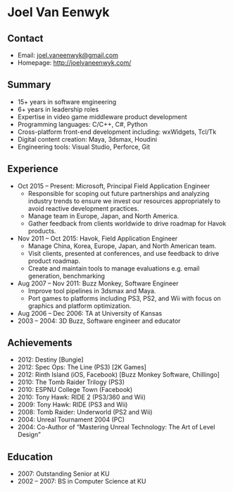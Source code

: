 # Joel Van Eenwyk

## Contact

* Email: joel.vaneenwyk@gmail.com
* Homepage: <http://joelvaneenwyk.com/>

## Summary

* 15+ years in software engineering
* 6+ years in leadership roles
* Expertise in video game middleware product development
* Programming languages: C/C++, C#, Python
* Cross-platform front-end development including: wxWidgets, Tcl/Tk
* Digital content creation: Maya, 3dsmax, Houdini
* Engineering tools: Visual Studio, Perforce, Git

## Experience

* Oct 2015 – Present: Microsoft, Principal Field Application Engineer
  * Responsible for scoping out future partnerships and analyzing industry trends to ensure we invest our resources appropriately to avoid reactive development practices.
  * Manage team in Europe, Japan, and North America.
  * Gather feedback from clients worldwide to drive roadmap for Havok products.
* Nov 2011 – Oct 2015: Havok, Field Application Engineer
  * Manage China, Korea, Europe, Japan, and North American team.
  * Visit clients, presented at conferences, and use feedback to drive product roadmap.
  * Create and maintain tools to manage evaluations e.g. email generation, benchmarking
* Aug 2007 – Nov 2011: Buzz Monkey, Software Engineer
  * Improve tool pipelines in 3dsmax and Maya.
  * Port games to platforms including PS3, PS2, and Wii with focus on graphics and platform optimization.
* Aug 2006 – Dec 2006: TA at University of Kansas
* 2003 – 2004: 3D Buzz, Software engineer and educator

## Achievements

* 2012: Destiny [Bungie]
* 2012: Spec Ops: The Line (PS3) [2K Games]
* 2012: Rinth Island (iOS, Facebook) [Buzz Monkey Software, Chillingo] 
* 2010: The Tomb Raider Trilogy (PS3)
* 2010: ESPNU College Town (Facebook)
* 2010: Tony Hawk: RIDE 2 (PS3/360 and Wii)
* 2009: Tony Hawk: RIDE (PS3 and Wii)
* 2008: Tomb Raider: Underworld (PS2 and Wii)
* 2004: Unreal Tournament 2004 (PC)
* 2004: Co-Author of “Mastering Unreal Technology: The Art of Level Design”

## Education

* 2007: Outstanding Senior at KU
* 2002 – 2007: BS in Computer Science at KU
